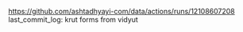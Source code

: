 https://github.com/ashtadhyayi-com/data/actions/runs/12108607208
last_commit_log: krut forms from vidyut
